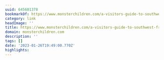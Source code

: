 ```yaml
---
uuid: 645601378
bookmarkOf: https://www.monsterchildren.com/a-visitors-guide-to-southwest-france/
category: link
headImage: ''
title: https://www.monsterchildren.com/a-visitors-guide-to-southwest-france/
domain: monsterchildren.com
description: ''
tags: []
date: '2023-01-26T19:49:00.770Z'
highlights: 
---
```



